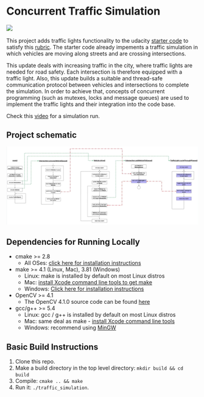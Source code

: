 # Concurrent Traffic Simulation

<img src="data/splash.png"/>

This project adds traffic lights functionality to the udacity [starter code](https://github.com/udacity/CppND-Program-a-Concurrent-Traffic-Simulation) to satisfy this [rubric](https://review.udacity.com/#!/rubrics/2640/view). The starter code already impements a traffic simulation in which vehicles are moving along streets and are crossing intersections. 

This update deals with increasing traffic in the city, where traffic lights are needed for road safety. Each intersection is therefore equipped with a traffic light. Also, this update builds a suitable and thread-safe communication protocol between vehicles and intersections to complete the simulation. In order to achieve that, concepts of concurrent programming (such as mutexes, locks and message queues) are used to implement the traffic lights and their integration into the code base.

Check this [video](https://www.youtube.com/watch?v=3Cddvt0tG_Y) for a simulation run.

## Project schematic

<img src="data/schematic.png"/>

## Dependencies for Running Locally
* cmake >= 2.8
  * All OSes: [click here for installation instructions](https://cmake.org/install/)
* make >= 4.1 (Linux, Mac), 3.81 (Windows)
  * Linux: make is installed by default on most Linux distros
  * Mac: [install Xcode command line tools to get make](https://developer.apple.com/xcode/features/)
  * Windows: [Click here for installation instructions](http://gnuwin32.sourceforge.net/packages/make.htm)
* OpenCV >= 4.1
  * The OpenCV 4.1.0 source code can be found [here](https://github.com/opencv/opencv/tree/4.1.0)
* gcc/g++ >= 5.4
  * Linux: gcc / g++ is installed by default on most Linux distros
  * Mac: same deal as make - [install Xcode command line tools](https://developer.apple.com/xcode/features/)
  * Windows: recommend using [MinGW](http://www.mingw.org/)

## Basic Build Instructions

1. Clone this repo.
2. Make a build directory in the top level directory: `mkdir build && cd build`
3. Compile: `cmake .. && make`
4. Run it: `./traffic_simulation`.
